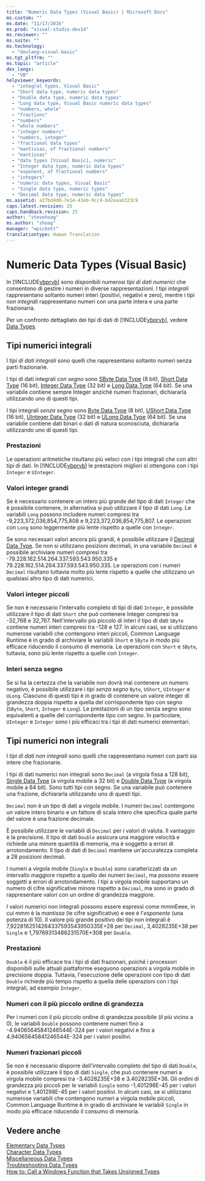```yaml
---
title: "Numeric Data Types (Visual Basic) | Microsoft Docs"
ms.custom: ""
ms.date: "11/17/2016"
ms.prod: "visual-studio-dev14"
ms.reviewer: ""
ms.suite: ""
ms.technology: 
  - "devlang-visual-basic"
ms.tgt_pltfrm: ""
ms.topic: "article"
dev_langs: 
  - "VB"
helpviewer_keywords: 
  - "integral types, Visual Basic"
  - "Short data type, numeric data types"
  - "Double data type, numeric data types"
  - "Long data type, Visual Basic numeric data types"
  - "numbers, whole"
  - "fractions"
  - "numbers"
  - "whole numbers"
  - "integer numbers"
  - "numbers, integer"
  - "fractional data types"
  - "mantissas, of fractional numbers"
  - "mantissas"
  - "data types [Visual Basic], numeric"
  - "Integer data type, numeric data types"
  - "exponent, of fractional numbers"
  - "integers"
  - "numeric data types, Visual Basic"
  - "Single data type, numeric types"
  - "Decimal data type, numeric data types"
ms.assetid: a27bd4d0-7e14-43eb-9cc4-b42eaab323c9
caps.latest.revision: 25
caps.handback.revision: 25
author: "stevehoag"
ms.author: "shoag"
manager: "wpickett"
translationtype: Human Translation
---
```

# Numeric Data Types (Visual Basic)
In [!INCLUDE[vbprvb](../../../../csharp/programming-guide/concepts/linq/includes/vbprvb_md.md)] sono disponibili numerosi *tipi di dati numerici* che consentono di gestire i numeri in diverse rappresentazioni.  I tipi *integrali* rappresentano soltanto numeri interi \(positivi, negativi e zero\), mentre i tipi *non integrali* rappresentano numeri con una parte intera e una parte frazionaria.  
  
 Per un confronto dettagliato dei tipi di dati di [!INCLUDE[vbprvb](../../../../csharp/programming-guide/concepts/linq/includes/vbprvb_md.md)], vedere [Data Types](../../../../visual-basic/language-reference/data-types/data-type-summary.md).  
  
## Tipi numerici integrali  
 I *tipi di dati integrali* sono quelli che rappresentano soltanto numeri senza parti frazionarie.  
  
 I tipi di dati integrali *con segno* sono [SByte Data Type](../../../../visual-basic/language-reference/data-types/sbyte-data-type.md) \(8 bit\), [Short Data Type](../../../../visual-basic/language-reference/data-types/short-data-type.md) \(16 bit\), [Integer Data Type](../../../../visual-basic/language-reference/data-types/integer-data-type.md) \(32 bit\) e [Long Data Type](../../../../visual-basic/language-reference/data-types/long-data-type.md) \(64 bit\).  Se una variabile contiene sempre Integer anziché numeri frazionari, dichiararla utilizzando uno di questi tipi.  
  
 I tipi integrali *senza segno* sono [Byte Data Type](../../../../visual-basic/language-reference/data-types/byte-data-type.md) \(8 bit\), [UShort Data Type](../../../../visual-basic/language-reference/data-types/ushort-data-type.md) \(16 bit\), [UInteger Data Type](../../../../visual-basic/language-reference/data-types/uinteger-data-type.md) \(32 bit\) e [ULong Data Type](../../../../visual-basic/language-reference/data-types/ulong-data-type.md) \(64 bit\).  Se una variabile contiene dati binari o dati di natura sconosciuta, dichiararla utilizzando uno di questi tipi.  
  
### Prestazioni  
 Le operazioni aritmetiche risultano più veloci con i tipi integrali che con altri tipi di dati.  In [!INCLUDE[vbprvb](../../../../csharp/programming-guide/concepts/linq/includes/vbprvb_md.md)] le prestazioni migliori si ottengono con i tipi `Integer` e `UInteger`.  
  
### Valori integer grandi  
 Se è necessario contenere un intero più grande del tipo di dati `Integer` che è possibile contenere, in alternativa si può utilizzare il tipo di dati `Long`.  Le variabili `Long` possono includere numeri compresi tra \-9,223,372,036,854,775,808 e 9,223,372,036,854,775,807.  Le operazioni con `Long` sono leggermente più lente rispetto a quelle con `Integer`.  
  
 Se sono necessari valori ancora più grandi, è possibile utilizzare il [Decimal Data Type](../../../../visual-basic/language-reference/data-types/decimal-data-type.md).  Se non si utilizzano posizioni decimali, in una variabile `Decimal` è possibile archiviare numeri compresi tra \-79.228.162.514.264.337.593.543.950.335 e 79.228.162.514.264.337.593.543.950.335.  Le operazioni con i numeri `Decimal` risultano tuttavia molto più lente rispetto a quelle che utilizzano un qualsiasi altro tipo di dati numerici.  
  
### Valori integer piccoli  
 Se non è necessario l'intervallo completo di tipi di dati `Integer`, è possibile utilizzare il tipo di dati `Short` che può contenere Integer compresi tra \-32,768 e 32,767.  Nell'intervallo più piccolo di interi il tipo di dati `SByte` contiene numeri interi compresi tra \-128 e 127.  In alcuni casi, se si utilizzano numerose variabili che contengono interi piccoli, Common Language Runtime è in grado di archiviare le variabili `Short` e `SByte` in modo più efficace riducendo il consumo di memoria.  Le operazioni con `Short` e `SByte`, tuttavia, sono più lente rispetto a quelle con `Integer`.  
  
### Interi senza segno  
 Se si ha la certezza che la variabile non dovrà mai contenere un numero negativo, è possibile utilizzare i *tipi senza segno* `Byte`, `UShort`, `UInteger` e `ULong`.  Ciascuno di questi tipi è in grado di contenere un valore integer di grandezza doppia rispetto a quella del corrispondente tipo con segno \(`SByte`, `Short`, `Integer` e `Long`\).  Le prestazioni di un tipo senza segno sono equivalenti a quelle del corrispondente tipo con segno.  In particolare, `UInteger` e `Integer` sono i più efficaci tra i tipi di dati numerici elementari.  
  
## Tipi numerici non integrali  
 I *tipi di dati non integrali* sono quelli che rappresentano numeri con parti sia intere che frazionarie.  
  
 I tipi di dati numerici non integrali sono `Decimal` \(a virgola fissa a 128 bit\), [Single Data Type](../../../../visual-basic/language-reference/data-types/single-data-type.md) \(a virgola mobile a 32 bit\) e [Double Data Type](../../../../visual-basic/language-reference/data-types/double-data-type.md) \(a virgola mobile a 64 bit\).  Sono tutti tipi con segno.  Se una variabile può contenere una frazione, dichiararla utilizzando uno di questi tipi.  
  
 `Decimal` non è un tipo di dati a virgola mobile.  I numeri `Decimal` contengono un valore intero binario e un fattore di scala intero che specifica quale parte del valore è una frazione decimale.  
  
 È possibile utilizzare le variabili di `Decimal` per i valori di valuta.  Il vantaggio è la precisione.  Il tipo di dati `Double` assicura una maggiore velocità e richiede una minore quantità di memoria, ma è soggetto a errori di arrotondamento.  Il tipo di dati di `Decimal` mantiene un'accuratezza completa a 28 posizioni decimali.  
  
 I numeri a virgola mobile \(`Single` e `Double`\) sono caratterizzati da un intervallo maggiore rispetto a quello dei numeri `Decimal`, ma possono essere soggetti a errori di arrotondamento.  I tipi a virgola mobile supportano un numero di cifre significative minore rispetto a `Decimal`, ma sono in grado di rappresentare valori con un ordine di grandezza maggiore.  
  
 I valori numerici non integrali possono essere espressi come mmmEeee, in cui mmm è la *mantissa* \(le cifre significative\) e eee è l'*esponente* \(una potenza di 10\).  Il valore più grande positivo dei tipi non integrali è 7,9228162514264337593543950335E\+28 per `Decimal`, 3,4028235E\+38 per `Single` e 1,79769313486231570E\+308 per `Double`.  
  
### Prestazioni  
 `Double` è il più efficace tra i tipi di dati frazionari, poiché i processori disponibili sulle attuali piattaforme eseguono operazioni a virgola mobile in precisione doppia.  Tuttavia, l'esecuzione delle operazioni con tipo di dati `Double` richiede più tempo rispetto a quella delle operazioni con i tipi integrali, ad esempio `Integer`.  
  
### Numeri con il più piccolo ordine di grandezza  
 Per i numeri con il più piccolo ordine di grandezza possibile \(il più vicino a 0\), le variabili `Double` possono contenere numeri fino a \-4.94065645841246544E\-324 per i valori negativi e fino a 4.94065645841246544E\-324 per i valori positivi.  
  
### Numeri frazionari piccoli  
 Se non è necessario disporre dell'intervallo completo del tipo di dati `Double`, è possibile utilizzare il tipo di dati `Single`, che può contenere numeri a virgola mobile compresi tra \-3.4028235E\+38 e 3.4028235E\+38.  Gli ordini di grandezza più piccoli per le variabili `Single` sono \-1,401298E\-45 per i valori negativi e 1,401298E\-45 per i valori positivi.  In alcuni casi, se si utilizzano numerose variabili che contengono numeri a virgola mobile piccoli, Common Language Runtime è in grado di archiviare le variabili `Single` in modo più efficace riducendo il consumo di memoria.  
  
## Vedere anche  
 [Elementary Data Types](../../../../visual-basic/programming-guide/language-features/data-types/elementary-data-types.md)   
 [Character Data Types](../../../../visual-basic/programming-guide/language-features/data-types/character-data-types.md)   
 [Miscellaneous Data Types](../../../../visual-basic/programming-guide/language-features/data-types/miscellaneous-data-types.md)   
 [Troubleshooting Data Types](../../../../visual-basic/programming-guide/language-features/data-types/troubleshooting-data-types.md)   
 [How to: Call a Windows Function that Takes Unsigned Types](../../../../visual-basic/programming-guide/com-interop/how-to-call-a-windows-function-that-takes-unsigned-types.md)